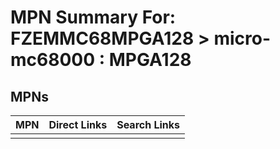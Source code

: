 



# MPN Summary For: FZEMMC68MPGA128 > micro-mc68000 : MPGA128

## MPNs
  

|MPN|Direct Links|Search Links|
| :--- | :--- | :--- |
||||

